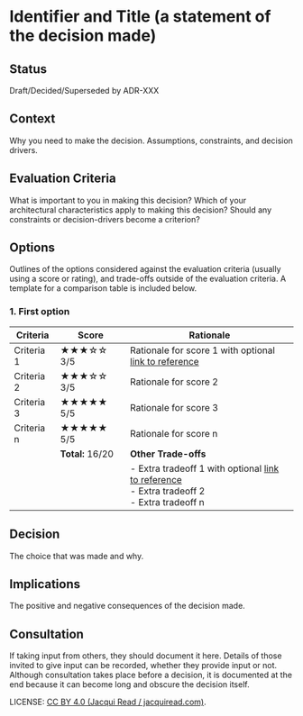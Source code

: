 # Identifier and Title (a statement of the decision made)

## Status
Draft/Decided/Superseded by ADR-XXX

## Context
Why you need to make the decision. Assumptions, constraints, and decision drivers.

## Evaluation Criteria
What is important to you in making this decision?
Which of your architectural characteristics apply to making this decision?
Should any constraints or decision-drivers become a criterion?

## Options
Outlines of the options considered against the evaluation criteria (usually using a
score or rating), and trade-offs outside of the evaluation criteria. A template for a comparison table is included below.

### 1. First option

| Criteria   | Score        | Rationale                                                                                           |
| ---------- | ------------ | --------------------------------------------------------------------------------------------------- |
| Criteria 1 |    ★★★☆☆ 3/5 | Rationale for score 1 with optional [link to reference](https://link-to-reference)                                              |
| Criteria 2 |    ★★★☆☆ 3/5 | Rationale for score 2                                                                               |
| Criteria 3 |    ★★★★★ 5/5 | Rationale for score 3                                                                               |
| Criteria n |    ★★★★★ 5/5 | Rationale for score n                                                                               |
|            | **Total:** 16/20 | **Other Trade-offs**                                                                                    |
|            |              | - Extra tradeoff 1 with optional [link to reference](https://link-to-reference) <br/>- Extra tradeoff 2 <br/>- Extra tradeoff n |

## Decision
The choice that was made and why.

## Implications
The positive and negative consequences of the decision made.

## Consultation
If taking input from others, they should document it here. Details of those invited
to give input can be recorded, whether they provide input or not. Although consultation
takes place before a decision, it is documented at the end because it can become
long and obscure the decision itself.

LICENSE: [CC BY 4.0 (Jacqui Read / jacquiread.com)](https://creativecommons.org/licenses/by/4.0/).